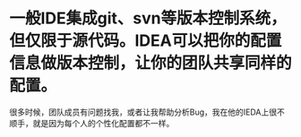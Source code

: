 # 一般IDE集成git、svn等版本控制系统，但仅限于源代码。IDEA可以把你的配置信息做版本控制，让你的团队共享同样的配置。
很多时候，团队成员有问题找我，或者让我帮助分析Bug，我在他的IEDA上很不顺手，就是因为每个人的个性化配置都不一样。
